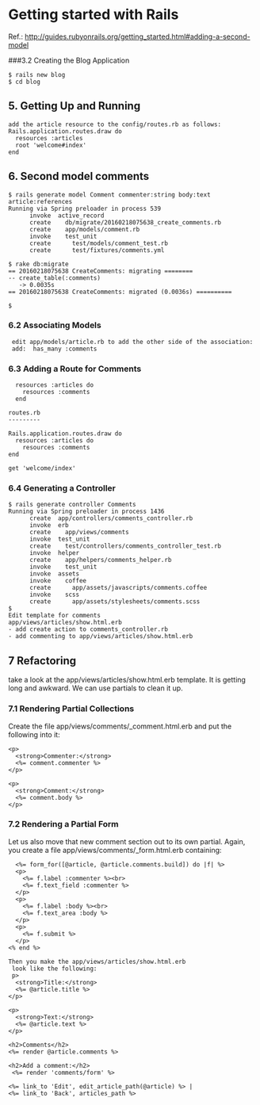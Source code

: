# Getting started with Rails
Ref.: http://guides.rubyonrails.org/getting_started.html#adding-a-second-model

###3.2 Creating the Blog Application
```
$ rails new blog
$ cd blog
```
## 5. Getting Up and Running
```
add the article resource to the config/routes.rb as follows:
Rails.application.routes.draw do
  resources :articles
  root 'welcome#index'
end
```
## 6. Second model comments

```
$ rails generate model Comment commenter:string body:text article:references
Running via Spring preloader in process 539
      invoke  active_record
      create    db/migrate/20160218075638_create_comments.rb
      create    app/models/comment.rb
      invoke    test_unit
      create      test/models/comment_test.rb
      create      test/fixtures/comments.yml

$ rake db:migrate
== 20160218075638 CreateComments: migrating ========
-- create_table(:comments)
   -> 0.0035s
== 20160218075638 CreateComments: migrated (0.0036s) ==========

$
```
### 6.2 Associating Models
```
 edit app/models/article.rb to add the other side of the association:
 add:  has_many :comments
```
### 6.3 Adding a Route for Comments

```
  resources :articles do
    resources :comments
  end

routes.rb
---------

Rails.application.routes.draw do
  resources :articles do
    resources :comments
end

get 'welcome/index'

```

### 6.4 Generating a Controller

```
$ rails generate controller Comments
Running via Spring preloader in process 1436
      create  app/controllers/comments_controller.rb
      invoke  erb
      create    app/views/comments
      invoke  test_unit
      create    test/controllers/comments_controller_test.rb
      invoke  helper
      create    app/helpers/comments_helper.rb
      invoke    test_unit
      invoke  assets
      invoke    coffee
      create      app/assets/javascripts/comments.coffee
      invoke    scss
      create      app/assets/stylesheets/comments.scss
$
Edit template for comments
app/views/articles/show.html.erb
- add create action to comments_controller.rb
- add commenting to app/views/articles/show.html.erb
```
## 7 Refactoring
take a look at the app/views/articles/show.html.erb template. 
It is getting long and awkward. 
We can use partials to clean it up.
### 7.1 Rendering Partial Collections
Create the file app/views/comments/_comment.html.erb and put the following into it:
```
<p>
  <strong>Commenter:</strong>
  <%= comment.commenter %>
</p>
 
<p>
  <strong>Comment:</strong>
  <%= comment.body %>
</p>
```
### 7.2 Rendering a Partial Form

Let us also move that new comment section out to its own partial.
 Again, you create a file app/views/comments/_form.html.erb
  containing:
```
  <%= form_for([@article, @article.comments.build]) do |f| %>
  <p>
    <%= f.label :commenter %><br>
    <%= f.text_field :commenter %>
  </p>
  <p>
    <%= f.label :body %><br>
    <%= f.text_area :body %>
  </p>
  <p>
    <%= f.submit %>
  </p>
<% end %>

Then you make the app/views/articles/show.html.erb
 look like the following:
 p>
  <strong>Title:</strong>
  <%= @article.title %>
</p>
 
<p>
  <strong>Text:</strong>
  <%= @article.text %>
</p>

<h2>Comments</h2>
<%= render @article.comments %>
 
<h2>Add a comment:</h2>
 <%= render 'comments/form' %>
 
<%= link_to 'Edit', edit_article_path(@article) %> |
<%= link_to 'Back', articles_path %>
```
 
 